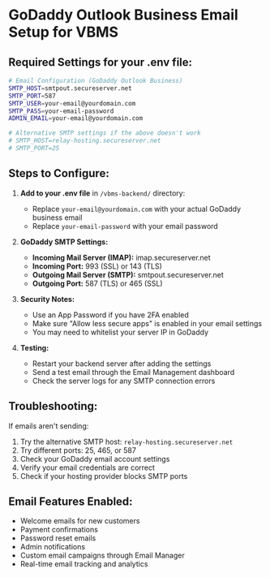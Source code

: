 # GoDaddy Outlook Business Email Setup for VBMS

## Required Settings for your .env file:

```bash
# Email Configuration (GoDaddy Outlook Business)
SMTP_HOST=smtpout.secureserver.net
SMTP_PORT=587
SMTP_USER=your-email@yourdomain.com
SMTP_PASS=your-email-password
ADMIN_EMAIL=your-email@yourdomain.com

# Alternative SMTP settings if the above doesn't work
# SMTP_HOST=relay-hosting.secureserver.net
# SMTP_PORT=25
```

## Steps to Configure:

1. **Add to your .env file** in `/vbms-backend/` directory:
   - Replace `your-email@yourdomain.com` with your actual GoDaddy business email
   - Replace `your-email-password` with your email password

2. **GoDaddy SMTP Settings:**
   - **Incoming Mail Server (IMAP):** imap.secureserver.net
   - **Incoming Port:** 993 (SSL) or 143 (TLS)
   - **Outgoing Mail Server (SMTP):** smtpout.secureserver.net
   - **Outgoing Port:** 587 (TLS) or 465 (SSL)

3. **Security Notes:**
   - Use an App Password if you have 2FA enabled
   - Make sure "Allow less secure apps" is enabled in your email settings
   - You may need to whitelist your server IP in GoDaddy

4. **Testing:**
   - Restart your backend server after adding the settings
   - Send a test email through the Email Management dashboard
   - Check the server logs for any SMTP connection errors

## Troubleshooting:

If emails aren't sending:
1. Try the alternative SMTP host: `relay-hosting.secureserver.net`
2. Try different ports: 25, 465, or 587
3. Check your GoDaddy email account settings
4. Verify your email credentials are correct
5. Check if your hosting provider blocks SMTP ports

## Email Features Enabled:
- Welcome emails for new customers
- Payment confirmations
- Password reset emails
- Admin notifications
- Custom email campaigns through Email Manager
- Real-time email tracking and analytics